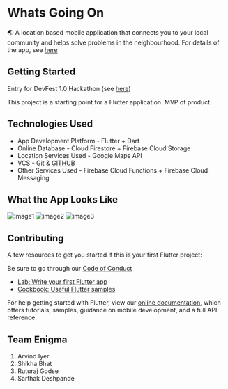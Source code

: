 # Whats Going On
:earth_asia: A location based mobile application that connects you to your local community and helps solve problems in the neighbourhood. For details of the app, see [here](https://github.com/f20190374/whats_going_on/blob/master/What's%20Going%20On_.pdf)

## Getting Started
Entry for DevFest 1.0 Hackathon (see [here](https://github.com/f20190374/whats_going_on/blob/master/Devfest%20Hackthon%20Starter%20Kit.pdf))

This project is a starting point for a Flutter application. MVP of product.

## Technologies Used

- App Development Platform - Flutter + Dart
- Online Database - Cloud Firestore + Firebase Cloud Storage
- Location Services Used - Google Maps API
- VCS - Git & [GITHUB](https://github.com/f20190374/whats_going_on.git)
- Other Services Used - Firebase Cloud Functions + Firebase Cloud Messaging

## What the App Looks Like
![image1](https://github.com/f20190374/whats_going_on/blob/master/Screenshot_20200712-223447.jpg)
![image2](https://github.com/f20190374/whats_going_on/blob/master/Screenshot_20200712-223456.jpg)
![image3](https://github.com/f20190374/whats_going_on/blob/master/Screenshot_20200712-225219.jpg)

## Contributing
A few resources to get you started if this is your first Flutter project:

Be sure to go through our [Code of Conduct](CODE_OF_CONDUCT.md)

- [Lab: Write your first Flutter app](https://flutter.dev/docs/get-started/codelab)
- [Cookbook: Useful Flutter samples](https://flutter.dev/docs/cookbook)

For help getting started with Flutter, view our
[online documentation](https://flutter.dev/docs), which offers tutorials,
samples, guidance on mobile development, and a full API reference.

## Team Enigma
1. Arvind Iyer
2. Shikha Bhat
3. Ruturaj Godse
4. Sarthak Deshpande

